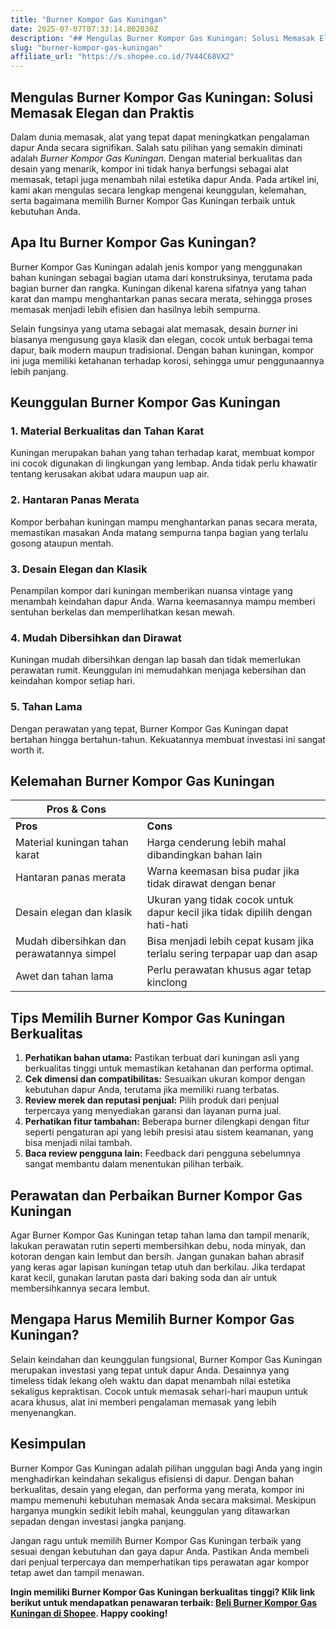 ```yaml
---
title: "Burner Kompor Gas Kuningan"
date: 2025-07-07T07:33:14.802030Z
description: "## Mengulas Burner Kompor Gas Kuningan: Solusi Memasak Elegan dan Praktis..."
slug: "burner-kompor-gas-kuningan"
affiliate_url: "https://s.shopee.co.id/7V44C68VX2"
---
```

## Mengulas Burner Kompor Gas Kuningan: Solusi Memasak Elegan dan Praktis

Dalam dunia memasak, alat yang tepat dapat meningkatkan pengalaman dapur Anda secara signifikan. Salah satu pilihan yang semakin diminati adalah *Burner Kompor Gas Kuningan*. Dengan material berkualitas dan desain yang menarik, kompor ini tidak hanya berfungsi sebagai alat memasak, tetapi juga menambah nilai estetika dapur Anda. Pada artikel ini, kami akan mengulas secara lengkap mengenai keunggulan, kelemahan, serta bagaimana memilih Burner Kompor Gas Kuningan terbaik untuk kebutuhan Anda.

## Apa Itu Burner Kompor Gas Kuningan?

Burner Kompor Gas Kuningan adalah jenis kompor yang menggunakan bahan kuningan sebagai bagian utama dari konstruksinya, terutama pada bagian burner dan rangka. Kuningan dikenal karena sifatnya yang tahan karat dan mampu menghantarkan panas secara merata, sehingga proses memasak menjadi lebih efisien dan hasilnya lebih sempurna.

Selain fungsinya yang utama sebagai alat memasak, desain *burner* ini biasanya mengusung gaya klasik dan elegan, cocok untuk berbagai tema dapur, baik modern maupun tradisional. Dengan bahan kuningan, kompor ini juga memiliki ketahanan terhadap korosi, sehingga umur penggunaannya lebih panjang.

## Keunggulan Burner Kompor Gas Kuningan

### 1. Material Berkualitas dan Tahan Karat
Kuningan merupakan bahan yang tahan terhadap karat, membuat kompor ini cocok digunakan di lingkungan yang lembap. Anda tidak perlu khawatir tentang kerusakan akibat udara maupun uap air.

### 2. Hantaran Panas Merata
Kompor berbahan kuningan mampu menghantarkan panas secara merata, memastikan masakan Anda matang sempurna tanpa bagian yang terlalu gosong ataupun mentah.

### 3. Desain Elegan dan Klasik
Penampilan kompor dari kuningan memberikan nuansa vintage yang menambah keindahan dapur Anda. Warna keemasannya mampu memberi sentuhan berkelas dan memperlihatkan kesan mewah.

### 4. Mudah Dibersihkan dan Dirawat
Kuningan mudah dibersihkan dengan lap basah dan tidak memerlukan perawatan rumit. Keunggulan ini memudahkan menjaga kebersihan dan keindahan kompor setiap hari.

### 5. Tahan Lama
Dengan perawatan yang tepat, Burner Kompor Gas Kuningan dapat bertahan hingga bertahun-tahun. Kekuatannya membuat investasi ini sangat worth it.

## Kelemahan Burner Kompor Gas Kuningan

| **Pros & Cons** |                     |
|------------------|---------------------|
| **Pros**       | **Cons**            |
| Material kuningan tahan karat | Harga cenderung lebih mahal dibandingkan bahan lain |
| Hantaran panas merata | Warna keemasan bisa pudar jika tidak dirawat dengan benar |
| Desain elegan dan klasik | Ukuran yang tidak cocok untuk dapur kecil jika tidak dipilih dengan hati-hati |
| Mudah dibersihkan dan perawatannya simpel | Bisa menjadi lebih cepat kusam jika terlalu sering terpapar uap dan asap |
| Awet dan tahan lama | Perlu perawatan khusus agar tetap kinclong |

## Tips Memilih Burner Kompor Gas Kuningan Berkualitas

1. **Perhatikan bahan utama:** Pastikan terbuat dari kuningan asli yang berkualitas tinggi untuk memastikan ketahanan dan performa optimal.
2. **Cek dimensi dan compatibilitas:** Sesuaikan ukuran kompor dengan kebutuhan dapur Anda, terutama jika memiliki ruang terbatas.
3. **Review merek dan reputasi penjual:** Pilih produk dari penjual terpercaya yang menyediakan garansi dan layanan purna jual.
4. **Perhatikan fitur tambahan:** Beberapa burner dilengkapi dengan fitur seperti pengaturan api yang lebih presisi atau sistem keamanan, yang bisa menjadi nilai tambah.
5. **Baca review pengguna lain:** Feedback dari pengguna sebelumnya sangat membantu dalam menentukan pilihan terbaik.

## Perawatan dan Perbaikan Burner Kompor Gas Kuningan

Agar Burner Kompor Gas Kuningan tetap tahan lama dan tampil menarik, lakukan perawatan rutin seperti membersihkan debu, noda minyak, dan kotoran dengan kain lembut dan bersih. Jangan gunakan bahan abrasif yang keras agar lapisan kuningan tetap utuh dan berkilau. Jika terdapat karat kecil, gunakan larutan pasta dari baking soda dan air untuk membersihkannya secara lembut.

## Mengapa Harus Memilih Burner Kompor Gas Kuningan?

Selain keindahan dan keunggulan fungsional, Burner Kompor Gas Kuningan merupakan investasi yang tepat untuk dapur Anda. Desainnya yang timeless tidak lekang oleh waktu dan dapat menambah nilai estetika sekaligus kepraktisan. Cocok untuk memasak sehari-hari maupun untuk acara khusus, alat ini memberi pengalaman memasak yang lebih menyenangkan.

## Kesimpulan

Burner Kompor Gas Kuningan adalah pilihan unggulan bagi Anda yang ingin menghadirkan keindahan sekaligus efisiensi di dapur. Dengan bahan berkualitas, desain yang elegan, dan performa yang merata, kompor ini mampu memenuhi kebutuhan memasak Anda secara maksimal. Meskipun harganya mungkin sedikit lebih mahal, keunggulan yang ditawarkan sepadan dengan investasi jangka panjang.

Jangan ragu untuk memilih Burner Kompor Gas Kuningan terbaik yang sesuai dengan kebutuhan dan gaya dapur Anda. Pastikan Anda membeli dari penjual terpercaya dan memperhatikan tips perawatan agar kompor tetap awet dan tampil menawan.

**Ingin memiliki Burner Kompor Gas Kuningan berkualitas tinggi? Klik link berikut untuk mendapatkan penawaran terbaik: [Beli Burner Kompor Gas Kuningan di Shopee](https://s.shopee.co.id/7V44C68VX2). Happy cooking!**